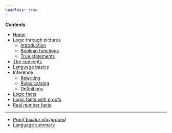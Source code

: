 ```yaml
---
headless: true
---
```


<!-- Links need trailing "/" to make styling of the link
        to the current page to have the intended effect -->

***Contents***

- [Home](/)
- Logic through pictures
  - [Introduction](/logic-pix-intro/)
  - [Boolean functions](/logic-pix-booleans/)
  - [True statements](/logic-pix-truth/)
- [The concepts](/2-prooftoys-logic-concepts/)
- [Language basics](/language-intro/)
- Inference
  - [Rewriting](/inference/)
  - [Rules catalog](/inference-rules/) 
  - [Definitions](/definitions/)
- [Logic facts](/logical-axioms-and-theorems/)
- [Logic facts with proofs](/logic-facts/)
- [Real number facts](/real-number-facts/)

-------------

- [*Proof builder playground*](/proofbuilder/)
- [Language summary](/language-summary/)
